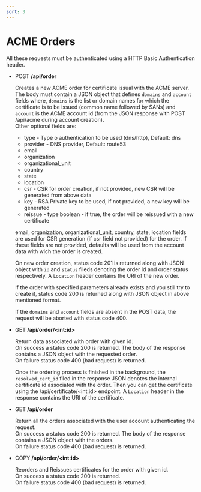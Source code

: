 ```yaml
---
sort: 3
---
```


# ACME Orders

All these requests must be authenticated using a HTTP Basic Authentication header.<br>

- POST **/api/order**

    Creates a new ACME order for certificate issual with the ACME server.<br>
    The body must contain a JSON object that defines `domains` and `account` fields where, 
    `domains` is the list or domain names for which the certificate is to be issued (common name followed by SANs)
    and `account` is the ACME account id (from the JSON response with POST /api/acme during account creation).<br>
    Other optional fields are:<br>
    * type - Type o authentication to be used (dns/http), Default: dns
    * provider - DNS provider, Default: route53
    * email
    * organization
    * organizational_unit
    * country
    * state
    * location
    * csr - CSR for order creation, if not provided, new CSR will be generated from above data
    * key - RSA Private key to be used, if not provided, a new key will be generated
    * reissue - type boolean - if true, the order will be reissued with a new certificate

    email, organization, organizational_unit, country, state, location fields are used for CSR generation (if csr field not provided)
    for the order. If these fields are not provided, defaults will be used from the account data with wich the order is created.

    On new order creation, status code 201 is returned along with JSON object with `id` and `status` fileds
    denoting the order id and order status respectively. A `Location` header contains the URI of the new order.

    If the order with specified parameters already exists and you still try to create it, status code 200 is returned along with 
    JSON object in above mentioned format.

    If the `domains` and `account` fields are absent in the POST data, the request will be aborted with status code 400.

- GET **/api/order/&lt;int:id&gt;**

    Return data associated with order with given id.<br>
    On success a status code 200 is returned. The body of the response contains a JSON object with the requested order.<br>
    On failure status code 400 (bad request) is returned.

    Once the ordering process is finished in the background, the `resolved_cert_id` filed in the response JSON denotes
    the internal certificate id associated with the order. Then you can get the certificate using the /api/certificate/&lt;int:id&gt; endpoint.
    A `Location` header in the response contains the URI of the certificate.


- GET **/api/order**

    Return all the orders associated with the user account authenticating the request.<br>
    On success a status code 200 is returned. The body of the response contains a JSON object with the orders.<br>
    On failure status code 400 (bad request) is returned.

- COPY **/api/order/&lt;int:id&gt;**

    Reorders and Reissues certificates for the order with given id.<br>
    On success a status code 200 is returned.<br>
    On failure status code 400 (bad request) is returned.

